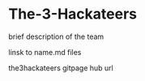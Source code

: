 # The-3-Hackateers
brief description of the team

linsk to name.md files

the3hackateers gitpage hub url
